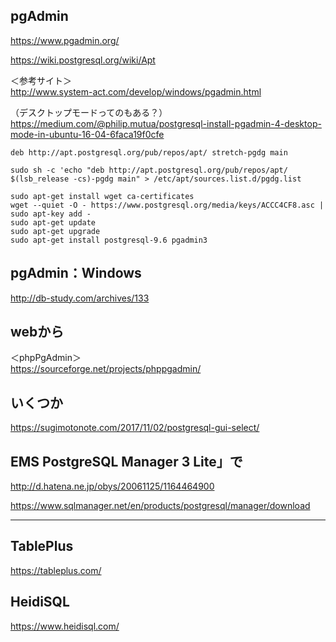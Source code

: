 ## pgAdmin
<https://www.pgadmin.org/>  

<https://wiki.postgresql.org/wiki/Apt>  

  
＜参考サイト＞    
<http://www.system-act.com/develop/windows/pgadmin.html>    


（デスクトップモードってのもある？）    
<https://medium.com/@philip.mutua/postgresql-install-pgadmin-4-desktop-mode-in-ubuntu-16-04-6faca19f0cfe>  



```
deb http://apt.postgresql.org/pub/repos/apt/ stretch-pgdg main

sudo sh -c 'echo "deb http://apt.postgresql.org/pub/repos/apt/ $(lsb_release -cs)-pgdg main" > /etc/apt/sources.list.d/pgdg.list

sudo apt-get install wget ca-certificates
wget --quiet -O - https://www.postgresql.org/media/keys/ACCC4CF8.asc | sudo apt-key add -
sudo apt-get update
sudo apt-get upgrade
sudo apt-get install postgresql-9.6 pgadmin3

```

## pgAdmin：Windows
<http://db-study.com/archives/133>


## webから
＜phpPgAdmin＞    
<https://sourceforge.net/projects/phppgadmin/>


## いくつか
<https://sugimotonote.com/2017/11/02/postgresql-gui-select/>


## EMS PostgreSQL Manager 3 Lite」で
<http://d.hatena.ne.jp/obys/20061125/1164464900>  

<https://www.sqlmanager.net/en/products/postgresql/manager/download>  


_______________________________________________________________________
## TablePlus
<https://tableplus.com/>


## HeidiSQL
<https://www.heidisql.com/>




